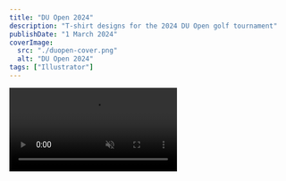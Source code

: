 ```yaml
---
title: "DU Open 2024"
description: "T-shirt designs for the 2024 DU Open golf tournament"
publishDate: "1 March 2024"
coverImage:
  src: "./duopen-cover.png"
  alt: "DU Open 2024"
tags: ["Illustrator"]
---
```

<div class="w-full">
<video class="mx-auto" autoplay loop muted playsinline>
  <source src="https://f004.backblazeb2.com/file/payne-portfolio/du-open.mp4" type="video/mp4" />
  Your browser does not support the video tag.
</video>
</div>
